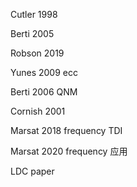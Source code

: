 Cutler 1998

Berti 2005

Robson 2019



Yunes 2009 ecc

Berti 2006 QNM



Cornish 2001

Marsat 2018 frequency TDI

Marsat 2020 frequency 应用

LDC paper